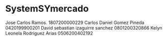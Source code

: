 # SystemSYmercado

Jose Carlos Ramos. 1807200000229
Carlos Daniel Gomez Pineda 0420199900201
David sebastian izaguirre sanchez 0801200320866
Kelyn Leonela Rodríguez Arias 0506200402192
